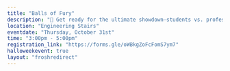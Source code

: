 ```yaml
---
title: "Balls of Fury"
description: "🏓 Get ready for the ultimate showdown—students vs. professors in a battle of ping pong supremacy! 🎓👊 Come watch as they face off in a thrilling kickoff match, followed by an intense single elimination tournament. Think you've got what it takes to dominate the table? 🎯 Sign up and prove you're the best! Whether you’re here to compete or cheer from the sidelines, this is an event you don’t want to miss!"
location: "Engineering Stairs"
eventdate: "Thursday, October 31st"
time: "3:00pm - 5:00pm"
registration_link: "https://forms.gle/oWBkgZoFcFomS7ym7"
halloweekevent: true
layout: "froshredirect"
---
```

